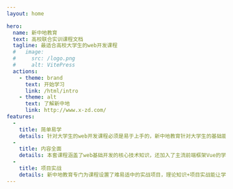 ```yaml
---
layout: home

hero:
  name: 新中地教育
  text: 高校联合实训课程文档
  tagline: 最适合高校大学生的web开发课程
  #   image:
  #     src: /logo.png
  #     alt: VitePress
  actions:
    - theme: brand
      text: 开始学习
      link: /html/intro
    - theme: alt
      text: 了解新中地
      link: http://www.x-zd.com/
features:
  - 
    title: 简单易学
    details: 针对大学生的web开发课程必须是易于上手的，新中地教育针对大学生的基础能力针对性地开发了这套人人都能学得会的课程。
  - 
    title: 内容全面
    details: 本套课程涵盖了web基础开发的核心技术知识，还加入了主流前端框架Vue的学习，熟练掌握后能具备初级开发工程师的技术能力。
  - 
    title: 项目实战
    details: 新中地教育专门为课程设置了难易适中的实战项目，理论知识+项目实战能让学生快速掌握web技术的实际应用。
---
```


<style>

    .main{
        display:flex;
        flex-direction:column;
        align-items:center;
    }

</style>
